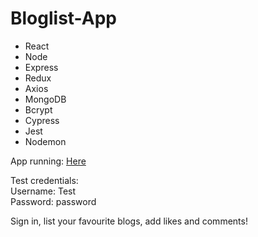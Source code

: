 # Bloglist-App

- React
- Node
- Express
- Redux
- Axios
- MongoDB
- Bcrypt
- Cypress
- Jest
- Nodemon

App running: [Here](https://blogit.fly.dev//)

Test credentials: <br>
Username: Test <br>
Password: password <br>

Sign in, list your favourite blogs, add likes and comments!


